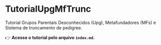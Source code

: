 # TutorialUpgMfTrunc

Tutorial Grupos Parentais Desconhecidos (Upg), Metafundadores (MFs) e Sistema de truncamento de pedigree.

👉 **Acesse o tutorial pelo arquivo `index.md`.**
